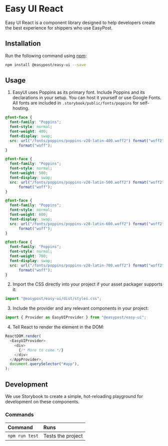 # Easy UI React

Easy UI React is a component library designed to help developers create the best experience for shippers who use EasyPost.

## Installation

Run the following command using [npm](https://www.npmjs.com/):

```bash
npm install @easypost/easy-ui --save
```

## Usage

1. EasyUI uses Poppins as its primary font. Include Poppins and its declarations in your setup. You can host it yourself or use Google Fonts. All fonts are included in `.storybook/public/fonts/poppins` for self-hosting.

```css
@font-face {
  font-family: "Poppins";
  font-style: normal;
  font-weight: 400;
  font-display: swap;
  src: url("/fonts/poppins/poppins-v20-latin-400.woff2") format("woff2"), url("/fonts/poppins/poppins-v20-latin-400.woff")
      format("woff");
}

@font-face {
  font-family: "Poppins";
  font-style: normal;
  font-weight: 500;
  font-display: swap;
  src: url("/fonts/poppins/poppins-v20-latin-500.woff2") format("woff2"), url("/fonts/poppins/poppins-v20-latin-500.woff")
      format("woff");
}

@font-face {
  font-family: "Poppins";
  font-style: normal;
  font-weight: 600;
  font-display: swap;
  src: url("/fonts/poppins/poppins-v20-latin-600.woff2") format("woff2"), url("/fonts/poppins/poppins-v20-latin-600.woff")
      format("woff");
}

@font-face {
  font-family: "Poppins";
  font-style: normal;
  font-weight: 700;
  font-display: swap;
  src: url("/fonts/poppins/poppins-v20-latin-700.woff2") format("woff2"), url("/fonts/poppins/poppins-v20-latin-700.woff")
      format("woff");
}
```

2.  Import the CSS directly into your project if your asset packager supports it:

```js
import "@easypost/easy-ui/dist/styles.css";
```

3.  Include the provider and any relevant components in your project:

```js
import { Provider as EasyUIProvider } from "@easypost/easy-ui";
```

4.  Tell React to render the element in the DOM:

```js
ReactDOM.render(
  <EasyUIProvider>
    <div>
      {/* More to come */}
    </div>
  </AppProvider>,
  document.querySelector("#app"),
);
```

## Development

We use Storybook to create a simple, hot-reloading playground for development on these components.

### Commands

| Command        | Runs              |
| :------------- | :---------------- |
| `npm run test` | Tests the project |
